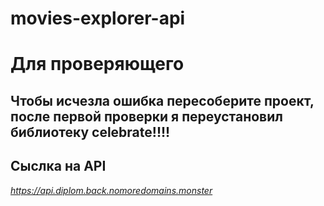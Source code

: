 # movies-explorer-api

# Для проверяющего
## Чтобы исчезла ошибка пересоберите проект, после первой проверки я переустановил библиотеку celebrate!!!!

## Сыслка на API 

*https://api.diplom.back.nomoredomains.monster*
